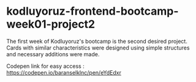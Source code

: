 # kodluyoruz-frontend-bootcamp-week01-project2
 The first week of Kodluyoruz's bootcamp is the second desired project. Cards with similar characteristics were designed using simple structures and necessary additions were made.
 
 Codepen link for easy access : https://codepen.io/baranselklnc/pen/eYdEdxr

